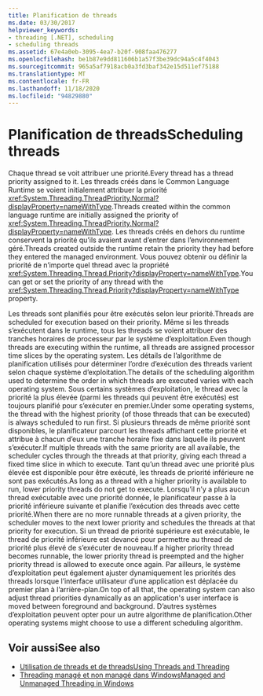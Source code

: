 ```yaml
---
title: Planification de threads
ms.date: 03/30/2017
helpviewer_keywords:
- threading [.NET], scheduling
- scheduling threads
ms.assetid: 67e4a0eb-3095-4ea7-b20f-908faa476277
ms.openlocfilehash: be1b87e9dd811606b1a57f3be39dc94a5c4f4043
ms.sourcegitcommit: 965a5af7918acb0a3fd3baf342e15d511ef75188
ms.translationtype: MT
ms.contentlocale: fr-FR
ms.lasthandoff: 11/18/2020
ms.locfileid: "94829880"
---
```

# <a name="scheduling-threads"></a><span data-ttu-id="b31ef-102">Planification de threads</span><span class="sxs-lookup"><span data-stu-id="b31ef-102">Scheduling threads</span></span>

<span data-ttu-id="b31ef-103">Chaque thread se voit attribuer une priorité.</span><span class="sxs-lookup"><span data-stu-id="b31ef-103">Every thread has a thread priority assigned to it.</span></span> <span data-ttu-id="b31ef-104">Les threads créés dans le Common Language Runtime se voient initialement attribuer la priorité <xref:System.Threading.ThreadPriority.Normal?displayProperty=nameWithType>.</span><span class="sxs-lookup"><span data-stu-id="b31ef-104">Threads created within the common language runtime are initially assigned the priority of <xref:System.Threading.ThreadPriority.Normal?displayProperty=nameWithType>.</span></span> <span data-ttu-id="b31ef-105">Les threads créés en dehors du runtime conservent la priorité qu’ils avaient avant d’entrer dans l’environnement géré.</span><span class="sxs-lookup"><span data-stu-id="b31ef-105">Threads created outside the runtime retain the priority they had before they entered the managed environment.</span></span> <span data-ttu-id="b31ef-106">Vous pouvez obtenir ou définir la priorité de n’importe quel thread avec la propriété <xref:System.Threading.Thread.Priority?displayProperty=nameWithType>.</span><span class="sxs-lookup"><span data-stu-id="b31ef-106">You can get or set the priority of any thread with the <xref:System.Threading.Thread.Priority?displayProperty=nameWithType> property.</span></span>  
  
 <span data-ttu-id="b31ef-107">Les threads sont planifiés pour être exécutés selon leur priorité.</span><span class="sxs-lookup"><span data-stu-id="b31ef-107">Threads are scheduled for execution based on their priority.</span></span> <span data-ttu-id="b31ef-108">Même si les threads s’exécutent dans le runtime, tous les threads se voient attribuer des tranches horaires de processeur par le système d’exploitation.</span><span class="sxs-lookup"><span data-stu-id="b31ef-108">Even though threads are executing within the runtime, all threads are assigned processor time slices by the operating system.</span></span> <span data-ttu-id="b31ef-109">Les détails de l’algorithme de planification utilisés pour déterminer l’ordre d’exécution des threads varient selon chaque système d’exploitation.</span><span class="sxs-lookup"><span data-stu-id="b31ef-109">The details of the scheduling algorithm used to determine the order in which threads are executed varies with each operating system.</span></span> <span data-ttu-id="b31ef-110">Sous certains systèmes d’exploitation, le thread avec la priorité la plus élevée (parmi les threads qui peuvent être exécutés) est toujours planifié pour s’exécuter en premier.</span><span class="sxs-lookup"><span data-stu-id="b31ef-110">Under some operating systems, the thread with the highest priority (of those threads that can be executed) is always scheduled to run first.</span></span> <span data-ttu-id="b31ef-111">Si plusieurs threads de même priorité sont disponibles, le planificateur parcourt les threads affichant cette priorité et attribue à chacun d’eux une tranche horaire fixe dans laquelle ils peuvent s’exécuter.</span><span class="sxs-lookup"><span data-stu-id="b31ef-111">If multiple threads with the same priority are all available, the scheduler cycles through the threads at that priority, giving each thread a fixed time slice in which to execute.</span></span> <span data-ttu-id="b31ef-112">Tant qu’un thread avec une priorité plus élevée est disponible pour être exécuté, les threads de priorité inférieure ne sont pas exécutés.</span><span class="sxs-lookup"><span data-stu-id="b31ef-112">As long as a thread with a higher priority is available to run, lower priority threads do not get to execute.</span></span> <span data-ttu-id="b31ef-113">Lorsqu’il n’y a plus aucun thread exécutable avec une priorité donnée, le planificateur passe à la priorité inférieure suivante et planifie l’exécution des threads avec cette priorité.</span><span class="sxs-lookup"><span data-stu-id="b31ef-113">When there are no more runnable threads at a given priority, the scheduler moves to the next lower priority and schedules the threads at that priority for execution.</span></span> <span data-ttu-id="b31ef-114">Si un thread de priorité supérieure est exécutable, le thread de priorité inférieure est devancé pour permettre au thread de priorité plus élevé de s’exécuter de nouveau.</span><span class="sxs-lookup"><span data-stu-id="b31ef-114">If a higher priority thread becomes runnable, the lower priority thread is preempted and the higher priority thread is allowed to execute once again.</span></span> <span data-ttu-id="b31ef-115">Par ailleurs, le système d’exploitation peut également ajuster dynamiquement les priorités des threads lorsque l’interface utilisateur d’une application est déplacée du premier plan à l’arrière-plan.</span><span class="sxs-lookup"><span data-stu-id="b31ef-115">On top of all that, the operating system can also adjust thread priorities dynamically as an application's user interface is moved between foreground and background.</span></span> <span data-ttu-id="b31ef-116">D’autres systèmes d’exploitation peuvent opter pour un autre algorithme de planification.</span><span class="sxs-lookup"><span data-stu-id="b31ef-116">Other operating systems might choose to use a different scheduling algorithm.</span></span>  
  
## <a name="see-also"></a><span data-ttu-id="b31ef-117">Voir aussi</span><span class="sxs-lookup"><span data-stu-id="b31ef-117">See also</span></span>

- [<span data-ttu-id="b31ef-118">Utilisation de threads et de threads</span><span class="sxs-lookup"><span data-stu-id="b31ef-118">Using Threads and Threading</span></span>](using-threads-and-threading.md)
- [<span data-ttu-id="b31ef-119">Threading managé et non managé dans Windows</span><span class="sxs-lookup"><span data-stu-id="b31ef-119">Managed and Unmanaged Threading in Windows</span></span>](managed-and-unmanaged-threading-in-windows.md)
